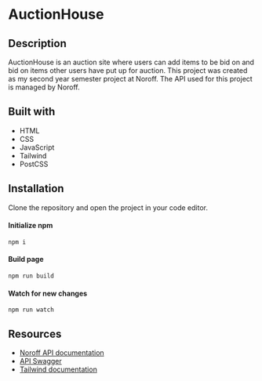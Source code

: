 # AuctionHouse


## Description 

AuctionHouse is an auction site where users can add items to be bid on and bid on items other users have put up for auction. 
This project was created as my second year semester project at Noroff. The API used for this project is managed by Noroff. 

## Built with

* HTML
* CSS
* JavaScript
* Tailwind
* PostCSS

## Installation

Clone the repository and open the project in your code editor.


#### Initialize npm
    
    npm i
    
#### Build page
    
    npm run build

#### Watch for new changes
    
    npm run watch
    
    


## Resources 

* [Noroff API documentation](https://docs.noroff.dev/auctionhouse-endpoints/authentication)
* [API Swagger](https://api.noroff.dev/docs/static/index.html)
* [Tailwind documentation](https://tailwindcss.com/docs/installation)
